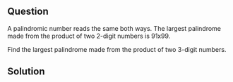## Question
A palindromic number reads the same both ways. The largest palindrome made from the product of two 2-digit numbers is 91x99.

Find the largest palindrome made from the product of two 3-digit numbers.

##  Solution

